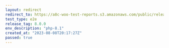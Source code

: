 ```yaml
---
layout: redirect
redirect_to: https://a8c-woo-test-reports.s3.amazonaws.com/public/release/8.0.0/php-8.1/e2e/index.html
test_type: e2e
release_tag: 8.0.0
env_description: "php-8.1"
created_at: "2023-08-08T20:17:27Z"
passed: true
---
```

